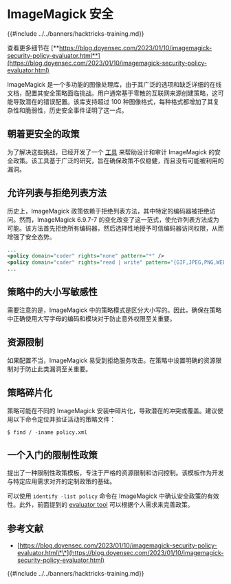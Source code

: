 # ImageMagick 安全

{{#include ../../banners/hacktricks-training.md}}

查看更多细节在 [**https://blog.doyensec.com/2023/01/10/imagemagick-security-policy-evaluator.html**](https://blog.doyensec.com/2023/01/10/imagemagick-security-policy-evaluator.html)

ImageMagick 是一个多功能的图像处理库，由于其广泛的选项和缺乏详细的在线文档，配置其安全策略面临挑战。用户通常基于零散的互联网来源创建策略，这可能导致潜在的错误配置。该库支持超过 100 种图像格式，每种格式都增加了其复杂性和脆弱性，历史安全事件证明了这一点。

## 朝着更安全的政策

为了解决这些挑战，已经开发了一个 [工具](https://imagemagick-secevaluator.doyensec.com/) 来帮助设计和审计 ImageMagick 的安全政策。该工具基于广泛的研究，旨在确保政策不仅稳健，而且没有可能被利用的漏洞。

## 允许列表与拒绝列表方法

历史上，ImageMagick 政策依赖于拒绝列表方法，其中特定的编码器被拒绝访问。然而，ImageMagick 6.9.7-7 的变化改变了这一范式，使允许列表方法成为可能。该方法首先拒绝所有编码器，然后选择性地授予可信编码器访问权限，从而增强了安全态势。
```xml
...
<policy domain="coder" rights="none" pattern="*" />
<policy domain="coder" rights="read | write" pattern="{GIF,JPEG,PNG,WEBP}" />
...
```
## 策略中的大小写敏感性

需要注意的是，ImageMagick 中的策略模式是区分大小写的。因此，确保在策略中正确使用大写字母的编码和模块对于防止意外权限至关重要。

## 资源限制

如果配置不当，ImageMagick 易受到拒绝服务攻击。在策略中设置明确的资源限制对于防止此类漏洞至关重要。

## 策略碎片化

策略可能在不同的 ImageMagick 安装中碎片化，导致潜在的冲突或覆盖。建议使用以下命令定位并验证活动的策略文件：
```shell
$ find / -iname policy.xml
```
## 一个入门的限制性政策

提出了一种限制性政策模板，专注于严格的资源限制和访问控制。该模板作为开发与特定应用需求对齐的定制政策的基础。

可以使用 `identify -list policy` 命令在 ImageMagick 中确认安全政策的有效性。此外，前面提到的 [evaluator tool](https://imagemagick-secevaluator.doyensec.com/) 可以根据个人需求来完善政策。

## 参考文献

- [https://blog.doyensec.com/2023/01/10/imagemagick-security-policy-evaluator.html\*\*](https://blog.doyensec.com/2023/01/10/imagemagick-security-policy-evaluator.html)

{{#include ../../banners/hacktricks-training.md}}
